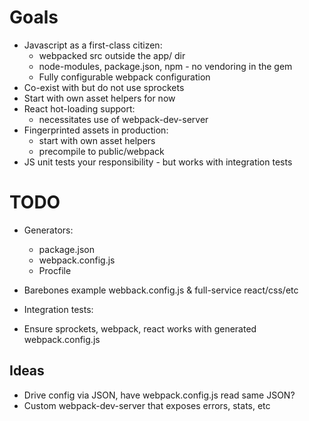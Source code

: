 # Goals

 * Javascript as a first-class citizen:
   * webpacked src outside the app/ dir
   * node-modules, package.json, npm - no vendoring in the gem
   * Fully configurable webpack configuration
 * Co-exist with but do not use sprockets
 * Start with own asset helpers for now
 * React hot-loading support:
   * necessitates use of webpack-dev-server
 * Fingerprinted assets in production:
   * start with own asset helpers
   * precompile to public/webpack
 * JS unit tests your responsibility - but works with integration tests

# TODO

* Generators:
  * package.json
  * webpack.config.js
  * Procfile

* Barebones example webback.config.js & full-service react/css/etc

* Integration tests:
 * Ensure sprockets, webpack, react works with generated webpack.config.js

## Ideas

* Drive config via JSON, have webpack.config.js read same JSON?
* Custom webpack-dev-server that exposes errors, stats, etc
